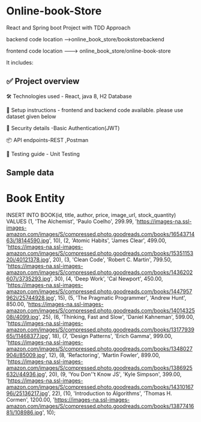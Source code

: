 # Online-book-Store
React and Spring boot Project with TDD Approach

backend code location -->online_book_store/bookstorebackend 

frontend code location ---> online_book_store/online-book-store

It includes:

✅ Project overview
---------------------------------------------------
🛠 Technologies used - React, java 8, H2 Database

🚀 Setup instructions - frontend and backend code available. please use dataset given below

🔐 Security details -Basic Authentication(JWT)

📦 API endpoints-REST ,Postman

🧪 Testing guide - Unit Testing

Sample data
--------------------------------------------------------------------
Book Entity
===========
INSERT INTO BOOK(id, title, author, price, image_url, stock_quantity)
VALUES
(1, 'The Alchemist', 'Paulo Coelho', 299.99, 'https://images-na.ssl-images-amazon.com/images/S/compressed.photo.goodreads.com/books/1654371463i/18144590.jpg', 10),
(2, 'Atomic Habits', 'James Clear', 499.00, 'https://images-na.ssl-images-amazon.com/images/S/compressed.photo.goodreads.com/books/1535115320i/40121378.jpg', 20),
(3, 'Clean Code', 'Robert C. Martin', 799.50, 'https://images-na.ssl-images-amazon.com/images/S/compressed.photo.goodreads.com/books/1436202607i/3735293.jpg', 30),
(4, 'Deep Work', 'Cal Newport', 450.00, 'https://images-na.ssl-images-amazon.com/images/S/compressed.photo.goodreads.com/books/1447957962i/25744928.jpg', 15),
(5, 'The Pragmatic Programmer', 'Andrew Hunt', 850.00, 'https://images-na.ssl-images-amazon.com/images/S/compressed.photo.goodreads.com/books/1401432508i/4099.jpg', 25),
(6, 'Thinking, Fast and Slow', 'Daniel Kahneman', 599.00, 'https://images-na.ssl-images-amazon.com/images/S/compressed.photo.goodreads.com/books/1317793965i/11468377.jpg', 18),
(7, 'Design Patterns', 'Erich Gamma', 999.00, 'https://images-na.ssl-images-amazon.com/images/S/compressed.photo.goodreads.com/books/1348027904i/85009.jpg', 12),
(8, 'Refactoring', 'Martin Fowler', 899.00, 'https://images-na.ssl-images-amazon.com/images/S/compressed.photo.goodreads.com/books/1386925632i/44936.jpg', 20),
(9, 'You Don''t Know JS', 'Kyle Simpson', 399.00, 'https://images-na.ssl-images-amazon.com/images/S/compressed.photo.goodreads.com/books/1431016796i/25136217.jpg', 22),
(10, 'Introduction to Algorithms', 'Thomas H. Cormen', 1200.00, 'https://images-na.ssl-images-amazon.com/images/S/compressed.photo.goodreads.com/books/1387741681i/108986.jpg', 10);



